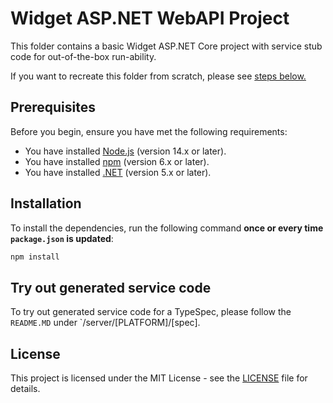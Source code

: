 # Widget ASP.NET WebAPI Project

This folder contains a basic Widget ASP.NET Core project with service stub code for out-of-the-box run-ability.

If you want to recreate this folder from scratch, please see [steps below.](#steps-to-create-the-executable-server-project)

## Prerequisites

Before you begin, ensure you have met the following requirements:

- You have installed [Node.js](https://nodejs.org/) (version 14.x or later).
- You have installed [npm](https://www.npmjs.com/) (version 6.x or later).
- You have installed [.NET](https://dotnet.microsoft.com/en-us/download) (version 5.x or later).

## Installation

To install the dependencies, run the following command **once or every time `package.json` is updated**:

```sh
npm install
```

## Try out generated service code

To try out generated service code for a TypeSpec, please follow the `README.MD` under `/server/[PLATFORM]/[spec].

## License

This project is licensed under the MIT License - see the [LICENSE](LICENSE) file for details.